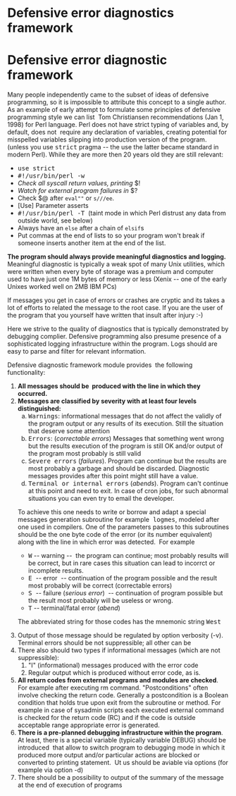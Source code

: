 # Defensive error diagnostics framework

<h1>Defensive error diagnostic framework</h1>

<p>Many people independently came to the subset of ideas of defensive programming, so it is impossible to attribute this concept to 
a single author. As an example of early attempt to formulate some principles of defensive programming style we can list&nbsp; Tom Christiansen recommendations 
(Jan 1, 1998) for Perl language. Perl does not have strict typing of variables and, by default, does not&nbsp; require any declaration 
of variables, creating potential for misspelled variables slipping into production version of the program. (unless you use <tt>strict</tt> pragma 
-- the use the latter became standard in modern Perl). While they are more then 20 years old they are still relevant:&nbsp;&nbsp; </p>
<ul>

   <li><tt>use strict </tt></li>

   <li><tt>#!/usr/bin/perl -w </tt></li>

   <li><em>Check all syscall return values, printing</em> $! </li>

   <li><em>Watch for external program failures in</em> $? </li>

   <li>Check $@ after <code>eval&quot;&quot;</code> or <code>s///ee</code>. </li>

   <li>[Use] Parameter asserts </li>

   <li><tt>#!/usr/bin/perl -T</tt>&nbsp; (taint mode in which Perl distrust any data from outside world, see below)</li>

   <li>Always have an <code>else</code> after a chain of <code>elsif</code>s </li>

   <li>Put commas at the end of lists to so your program won&#39;t break if someone inserts another item at the end of the list.</li>
</ul>

<p><b>The program should always provide meaningful diagnostics and logging.</b> Meaningful diagnostic is typically a weak spot of many Unix utilities, 
   which were written when every byte of storage was a premium and computer used to have just one 1M bytes of memory or less (Xenix 
   -- one of the early Unixes worked well on 2MB IBM PCs)</p>

<p>If messages 
   you get in case of errors or crashes are cryptic and its takes a lot of efforts to related the message to the root case. If you 
   are the user of the program that you yourself have written that insult after injury :-) </p>

<p>Here we strive to the 
   quality of diagnostics that is typically demonstrated by debugging complier. Defensive programming also presume presence of a sophisticated 
   logging infrastructure within the program. Logs should are easy to parse and filter for relevant information. </p>

<p>Defensive diagnostic framework module provides&nbsp; the following functionality:</p>
<ol>

<li><b>All messages should be&nbsp; produced with the line in which they occurred. </b>

<li><b>Messages are classified by severity with at least four levels distinguished:</b><ol type="a">

<li type="a"><tt>Warnings</tt>: informational messages that do not affect the validly of the program output or any results of 
      its execution. Still the situation that deserve some attention </li>

<li><tt>Errors</tt>: (<em>correctable errors</em>) Messages that something went wrong but the results execution of the program 
      is still OK and/or output of the program 
      most probably is still valid</li>

<li><tt>Severe errors</tt> (<em>failures</em>). Program can continue but the results are most probably a garbage and should be 
      discarded. Diagnostic messages provides after this point might still have a value. </li>

<li><tt>Terminal or internal errors</tt> (<em>abends</em>). Program can't continue at this point and need to exit. In case of 
      cron jobs, for such abnormal 
      situations you can even try to email the developer. </li>
</ol>

<p>To achieve this one needs to write or borrow and adapt a special 
   messages generation subroutine for example<tt> logmes</tt>, modeled after one used in compilers. One of the parameters passes to 
this subroutines should be the one byte code of the error (or its number equivalent) along with the line in which error was 
detected.&nbsp; For example</p>
<ul>

<li><tt>W</tt> -- warning --&nbsp; the program can continue; most probably results will be correct, but in rare cases this 
   situation can lead to incorrct or incomplete results. </li>

<li><tt>E </tt>-- error&nbsp; -- continuation of the program possible and the result most probably will be correct (correctable 
   errors)</li>

<li><tt>S </tt>-- failure (<em>serious error</em>)&nbsp; -- continuation of program possible but the result most probably will be 
   useless or wrong.</li>

<li><tt>T</tt> -- terminal/fatal error (<em>abend</em>) </li>
</ul>

<p>The abbreviated string for those codes has the mnemonic string <tt>West </tt></p>
</li>  


<li>Output of those message should be regulated by option verbosity (-v). Terminal errors should be not suppressible; all other 
   can be </li>

<li>There also should two types if informational messages (which are not suppressible):
<ol>

<li>&quot;I&quot; (informational) messages produced with the error code</li>

<li>Regular output which is produced without error code, as is. </li>
</ol>
</li>

<li><b>All return codes from external programs and modules are checked</b>. For example after executing rm command. &quot;Postconditions&quot; often involve checking the return code. Generally a postcondition is a Boolean condition that holds true upon exit from the subroutine or method. For example in case of sysadmin scripts each executed 
   external command is checked for the return code (RC) and if the code is outside acceptable range appropriate error is generated.
   </li>

<li><b>There is a pre-planned debugging infrastructure within the program</b>. At least, there is a special variable (typically 
   variable DEBUG) should be introduced&nbsp; that allow to 
   switch program to debugging mode in which it produced more output and/or particular actions are blocked or converted to printing 
   statement.&nbsp; Ut us should be aviable via options (for example via option -d)</li>

<li>There should be a possibility to output of the summary of the message at the end of execution of programs</li>
</ol>

